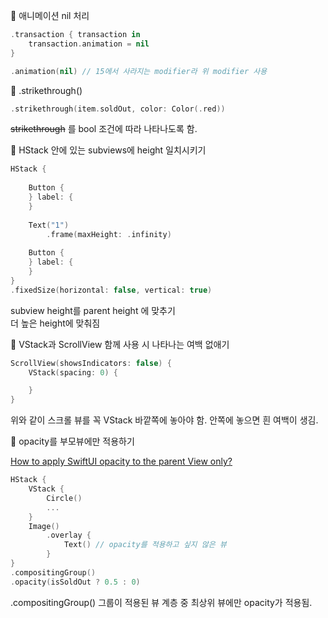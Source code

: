 
🥐 애니메이션 nil 처리 
```swift
.transaction { transaction in
    transaction.animation = nil
}

.animation(nil) // 15에서 사라지는 modifier라 위 modifier 사용
```

  
🥐 .strikethrough()
```swift
.strikethrough(item.soldOut, color: Color(.red))
```

<s>strikethrough</s> 를 bool 조건에 따라 나타나도록 함. 


🥐 HStack 안에 있는 subviews에 height 일치시키기
```swift
HStack {
    
    Button {
    } label: {
    }
    
    Text("1")
        .frame(maxHeight: .infinity)
    
    Button {
    } label: {
    }
}
.fixedSize(horizontal: false, vertical: true)
```
subview height를 parent height 에 맞추기  
더 높은 height에 맞춰짐


🥐 VStack과 ScrollView 함께 사용 시 나타나는 여백 없애기 
```swift
ScrollView(showsIndicators: false) {
    VStack(spacing: 0) {

    }
}
```
위와 같이 스크롤 뷰를 꼭 VStack 바깥쪽에 놓아야 함.
안쪽에 놓으면 흰 여백이 생김.

🥐 opacity를 부모뷰에만 적용하기

[How to apply SwiftUI opacity to the parent View only?](https://stackoverflow.com/questions/72402274/how-to-apply-swiftui-opacity-to-the-parent-view-only)

```swift
HStack {
    VStack {
        Circle()
        ...
    }
    Image()
        .overlay {
            Text() // opacity를 적용하고 싶지 않은 뷰
        }
}
.compositingGroup()
.opacity(isSoldOut ? 0.5 : 0)
```
.compositingGroup()
그룹이 적용된 뷰 계층 중 최상위 뷰에만 opacity가 적용됨.

